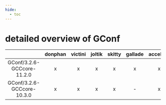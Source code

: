 ```yaml
---
hide:
  - toc
---
```


detailed overview of GConf
==========================

| |donphan|victini|joltik|skitty|gallade|accelgor|swalot|doduo|
| :---: | :---: | :---: | :---: | :---: | :---: | :---: | :---: | :---: |
|GConf/3.2.6-GCCcore-11.2.0|x|x|x|x|x|x|x|x|
|GConf/3.2.6-GCCcore-10.3.0|x|x|x|x|-|x|x|x|
